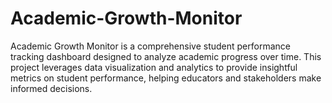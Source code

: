 # Academic-Growth-Monitor
Academic Growth Monitor is a comprehensive student performance tracking dashboard designed to analyze academic progress over time. This project leverages data visualization and analytics to provide insightful metrics on student performance, helping educators and stakeholders make informed decisions.
